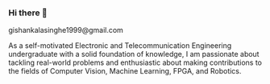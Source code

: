 ### Hi there 👋


<!--
**GishanDaminduDK/GishanDaminduDK** is a ✨ _special_ ✨ repository because its `README.md` (this file) appears on your GitHub profile.

Here are some ideas to get you started:
Hi, I’m Gishan Damindu
👀 I’m interested in Electronics,Robotics and Emberded systerms.
🌱 I’m currently learning python,C++ and linux.
💞️ Always love to learn new things and Discover them.
📫 How to reach me --> gishankalasinghe1999@gmail.com
As a self-motivated Electronic and Telecommunication Engineering undergraduate with a solid foundation of knowledge, I am passionate about tackling real-world problems and enthusiastic about making contributions to the fields of Computer Vision, Machine Learning, FPGA, and Robotics.

